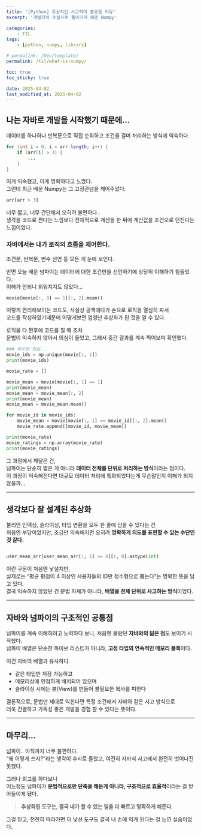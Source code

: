 ```yaml
---
title: '[Python] 추상적인 사고력이 중요한 이유'
excerpt: '개발자의 초심으로 돌아가게 해준 Numpy'

categories:
    - TIL
tags:
    - [python, numpy, library]

# permalink: /Dev/template/
permalink: /til/what-is-numpy/

toc: true
toc_sticky: true

date: 2025-04-02
last_modified_at: 2025-04-02
---
```


## 나는 자바로 개발을 시작했기 때문에…

데이터를 하나하나 반복문으로 직접 순회하고 조건을 걸며 처리하는 방식에 익숙하다.

```java
for (int i = 0; i < arr.length; i++) {
    if (arr[i] > 3) {
        ...
    }
}
```

이게 익숙했고, 이게 명확하다고 느꼈다.  
그런데 최근 배운 Numpy는 그 고정관념을 깨어주었다.

```python
arr[arr > 3]
```

너무 짧고, 너무 간단해서 오히려 불편하다..  
생각을 코드로 짠다는 느낌보다 전체적으로 계산을 한 뒤에 계산값을 조건으로 던진다는 느낌이었다.

### 자바에서는 내가 로직의 흐름을 제어한다.

조건문, 반복문, 변수 선언 등 모든 게 눈에 보인다.

반면 오늘 배운 넘파이는 데이터에 대한 조건만을 선언하기에 상당히 이해하기 힘들었다.  
이해가 안되니 외워지지도 않았다…

```python
movie[movie[:, 0] == 1][:, 2].mean()
```

이렇게 편리해보이는 코드도, 사실상 공책에다가 손으로 로직을 열심히 짜서  
코드를 작성하였기때문에 어떻게보면 엄청난 추상화가 된 것을 알 수 있다.

로직을 다 짠후에 코드를 칠 때 조차  
문법이 익숙하지 않아서 의심이 들었고, 그래서 중간 결과를 계속 찍어보며 확인했다.

```python
### 무수한 의심...
movie_ids = np.unique(movie[:, 1])
print(movie_ids)

movie_rate = []

movie_mean = movie[movie[:, 1] == 1]
print(movie_mean)
movie_mean = movie_mean[:, 2]
print(movie_mean)
movie_mean = movie_mean.mean()

for movie_id in movie_ids:
    movie_mean = movie[movie[:, 1] == movie_id][:, 2].mean()
    movie_rate.append([movie_id, movie_mean])

print(movie_rate)
movie_ratings = np.array(movie_rate)
print(movie_ratings)

```

그 과정에서 깨달은 건,  
넘파이는 단순히 짧은 게 아니라 **데이터 전체를 단위로 처리하는 방식**이라는 점이다.  
이 과정이 익숙해진다면 대규모 데이터 처리에 특화되었다는게 무슨말인지 이해가 되지 않을까…

---

## 생각보다 잘 설계된 추상화

불리언 인덱싱, 슬라이싱, 타입 변환을 모두 한 줄에 담을 수 있다는 건  
처음엔 부담이었지만, 조금만 익숙해지면 오히려 **명확하게 의도를 표현할 수 있는 수단인 것 같다.**

```python

user_mean_arr[user_mean_arr[:, 1] >= 4][:, 0].astype(int)
```

이런 구문이 처음엔 낯설지만,  
실제로는 “평균 평점이 4 이상인 사용자들의 ID만 정수형으로 뽑는다”는 명확한 뜻을 담고 있다.  
결국 익숙하지 않았던 건 문법 자체가 아니라, **배열을 전체 단위로 사고하는 방식**이었다.

---

## 자바와 넘파이의 구조적인 공통점

넘파이를 계속 이해하려고 노력하다 보니, 처음엔 몰랐던 **자바와의 닮은 점**도 보이기 시작했다.  
넘파이 배열은 단순한 파이썬 리스트가 아니라, **고정 타입의 연속적인 메모리 블록**이다.

이건 자바의 배열과 유사하다.

-   같은 타입만 저장 가능하고
-   메모리상에 인접하게 배치되어 있으며
-   슬라이싱 시에는 뷰(View)를 만들어 불필요한 복사를 피한다

결론적으로, 문법만 제대로 익힌다면 특정 조건에서 자바와 같은 사고 방식으로  
더욱 간결하고 가독성 좋은 개발을 경험 할 수 있다는 뜻이다.

---

## 마무리…

넘파이.. 아직까지 너무 불편하다.  
“왜 이렇게 쓰지?”라는 생각이 수시로 들었고, 여전히 자바식 사고에서 완전히 벗어나진 못했다.

그러나 회고를 하다보니  
어느정도 넘파이가 **문법적으로만 단축을 해둔게 아니라, 구조적으로 효율적**이라는 걸 받아들이게 됐다.

> **추상화된 도구는, 결국 내가 할 수 있는 일을 더 빠르고 명확하게 해준다.**

그걸 믿고, 천천히 따라가면 이 낯선 도구도 결국 내 손에 익게 된다는 걸 느낀 실습이었다.
